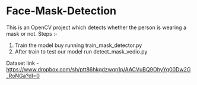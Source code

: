 # Face-Mask-Detection
This is an OpenCV project which detects whether the person is wearing a mask or not.
Steps :-
 1. Train the model buy running train_mask_detector.py
 2. After train to test our model run detect_mask_vedio.py

Dataset link - https://www.dropbox.com/sh/ptt86hkqdzwqn1p/AACVuBQ9OhyYq00Dw2G_RoNGa?dl=0
